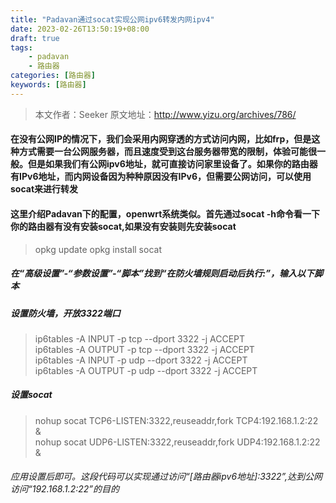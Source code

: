 ```yaml
---
title: "Padavan通过socat实现公网ipv6转发内网ipv4"
date: 2023-02-26T13:50:19+08:00
draft: true
tags: 
    - padavan
    - 路由器
categories: [路由器]
keywords: [路由器]
---
```


> 本文作者：Seeker
> 原文地址：http://www.yizu.org/archives/786/

#### 在没有公网IP的情况下，我们会采用内网穿透的方式访问内网，比如frp，但是这种方式需要一台公网服务器，而且速度受到这台服务器带宽的限制，体验可能很一般。但是如果我们有公网ipv6地址，就可直接访问家里设备了。如果你的路由器有IPv6地址，而内网设备因为种种原因没有IPv6，但需要公网访问，可以使用socat来进行转发

#### 这里介绍Padavan下的配置，openwrt系统类似。首先通过socat -h命令看一下你的路由器有没有安装socat,如果没有安装则先安装socat

> opkg update
> opkg install socat

##### 在“高级设置”-“参数设置”-“脚本”找到“在防火墙规则启动后执行:”，输入以下脚本

##### 设置防火墙，开放3322端口
> ip6tables -A INPUT -p tcp --dport 3322 -j ACCEPT\
> ip6tables -A OUTPUT -p tcp --dport 3322 -j ACCEPT\
> ip6tables -A INPUT -p udp --dport 3322 -j ACCEPT\
> ip6tables -A OUTPUT -p udp --dport 3322 -j ACCEPT
##### 设置socat
> nohup socat TCP6-LISTEN:3322,reuseaddr,fork TCP4:192.168.1.2:22 &\
> nohup socat UDP6-LISTEN:3322,reuseaddr,fork UDP4:192.168.1.2:22 &

###### 应用设置后即可。这段代码可以实现通过访问“[路由器ipv6地址]:3322”,达到公网访问“192.168.1.2:22”的目的